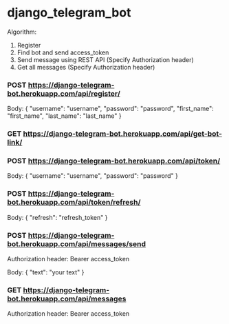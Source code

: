 # django_telegram_bot

Algorithm: 
1. Register
2. Find bot and send access_token
3. Send message using REST API (Specify Authorization header)
4. Get all messages (Specify Authorization header)

### POST https://django-telegram-bot.herokuapp.com/api/register/
Body:
{
    "username": "username",
    "password": "password",
    "first_name": "first_name",
    "last_name": "last_name"
}

### GET https://django-telegram-bot.herokuapp.com/api/get-bot-link/

### POST https://django-telegram-bot.herokuapp.com/api/token/
Body:
{
    "username": "username",
    "password": "password"
}

### POST https://django-telegram-bot.herokuapp.com/api/token/refresh/
Body:
{
    "refresh": "refresh_token"
}

### POST https://django-telegram-bot.herokuapp.com/api/messages/send
Authorization header: Bearer access_token

Body:
{
    "text": "your text"
}

### GET https://django-telegram-bot.herokuapp.com/api/messages
Authorization header: Bearer access_token
